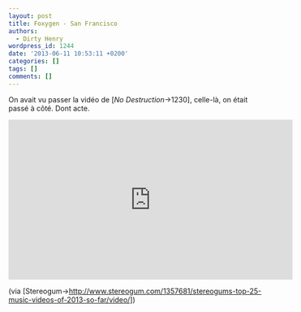 ```yaml
---
layout: post
title: Foxygen - San Francisco
authors:
  - Dirty Henry
wordpress_id: 1244
date: '2013-06-11 10:53:11 +0200'
categories: []
tags: []
comments: []
---
```

On avait vu passer la vidéo de [*No Destruction*->1230], celle-là, on était passé à côté. Dont acte.

<iframe width="560" height="315" src="http://www.youtube.com/embed/KtdWGGpvY1s" frameborder="0" allowfullscreen></iframe>

(via [Stereogum->http://www.stereogum.com/1357681/stereogums-top-25-music-videos-of-2013-so-far/video/])
